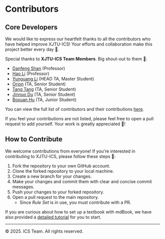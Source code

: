# Contributors

## Core Developers

We would like to express our heartfelt thanks to all the contributors who have helped improve XJTU-ICS! Your efforts and collaboration make this project better every day 🌟.

Special thanks to __XJTU-ICS Team Members__. Big shout-out to them 🚀:

- [Danfeng Shan](https://dfshan.github.io/) (Professor)
- [Hao Li](https://aquatoney.github.io/) (Professor)
- [Yunguang Li](https://github.com/Hijack8) (HEAD TA, Master Student)
- [Orion](https://orion-zhen.github.io/) (TA, Senior Student)
- [Tang Tang](https://github.com/Tangtang1031) (TA, Senior Student)
- [Jinnuo Du]() (TA, Senior Student)
- [Boxuan Hu](https://bxhu2004.com/) (TA, Junior Student)

You can view the full list of contributors and their contributions [here](https://github.com/xjtu-ics/textbook/graphs/contributors).

If you feel your contributions are not listed, please feel free to open a pull request to add yourself. Your work is greatly appreciated 🎉!

## How to Contribute

We welcome contributions from everyone! If you're interested in contributing to XJTU-ICS, please follow these steps 👀:

1. Fork the repository to your own GitHub account.
2. Clone the forked repository to your local machine.
3. Create a new branch for your changes.
4. Make your changes and commit them with clear and concise commit messages.
5. Push your changes to your forked repository.
6. Open a pull request to the main repository.
    - Since _Rule Set_ is in use, you must contribute with a PR.

If you are curious about how to set up a textbook with mdBook, we have also provided a [detailed tutorial](https://blog.bxhu2004.com/BLOG/Markdown/mdbook-site/) for you to start.

------

© 2025. ICS Team. All rights reserved.